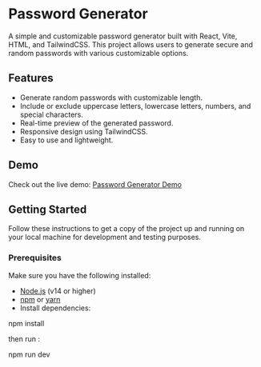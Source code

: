 # Password Generator

A simple and customizable password generator built with React, Vite, HTML, and TailwindCSS. This project allows users to generate secure and random passwords with various customizable options.

## Features

- Generate random passwords with customizable length.
- Include or exclude uppercase letters, lowercase letters, numbers, and special characters.
- Real-time preview of the generated password.
- Responsive design using TailwindCSS.
- Easy to use and lightweight.

## Demo

Check out the live demo: [Password Generator Demo](https://bhisham-password-generator.netlify.app/)

## Getting Started

Follow these instructions to get a copy of the project up and running on your local machine for development and testing purposes.

### Prerequisites

Make sure you have the following installed:

- [Node.js](https://nodejs.org/) (v14 or higher)
- [npm](https://www.npmjs.com/) or [yarn](https://yarnpkg.com/)
- Install dependencies:

 npm install

 then run :

  npm run dev
